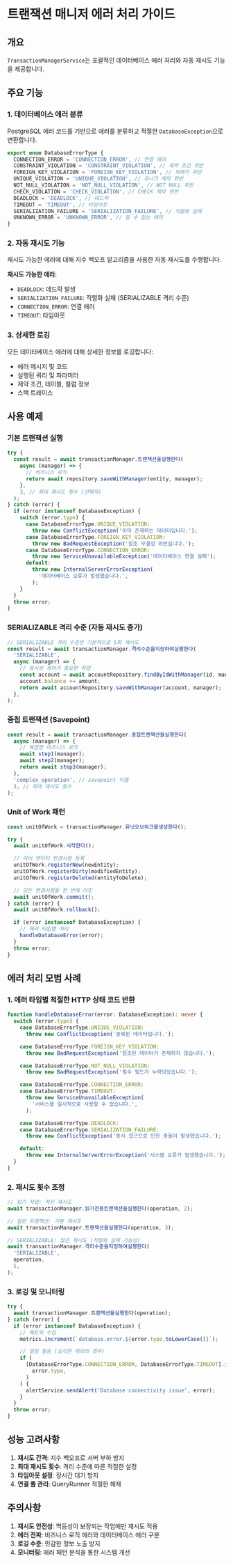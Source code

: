 # 트랜잭션 매니저 에러 처리 가이드

## 개요

`TransactionManagerService`는 포괄적인 데이터베이스 에러 처리와 자동 재시도 기능을 제공합니다.

## 주요 기능

### 1. 데이터베이스 에러 분류

PostgreSQL 에러 코드를 기반으로 에러를 분류하고 적절한 `DatabaseException`으로 변환합니다.

```typescript
export enum DatabaseErrorType {
  CONNECTION_ERROR = 'CONNECTION_ERROR', // 연결 에러
  CONSTRAINT_VIOLATION = 'CONSTRAINT_VIOLATION', // 제약 조건 위반
  FOREIGN_KEY_VIOLATION = 'FOREIGN_KEY_VIOLATION', // 외래키 위반
  UNIQUE_VIOLATION = 'UNIQUE_VIOLATION', // 유니크 제약 위반
  NOT_NULL_VIOLATION = 'NOT_NULL_VIOLATION', // NOT NULL 위반
  CHECK_VIOLATION = 'CHECK_VIOLATION', // CHECK 제약 위반
  DEADLOCK = 'DEADLOCK', // 데드락
  TIMEOUT = 'TIMEOUT', // 타임아웃
  SERIALIZATION_FAILURE = 'SERIALIZATION_FAILURE', // 직렬화 실패
  UNKNOWN_ERROR = 'UNKNOWN_ERROR', // 알 수 없는 에러
}
```

### 2. 자동 재시도 기능

재시도 가능한 에러에 대해 지수 백오프 알고리즘을 사용한 자동 재시도를 수행합니다.

**재시도 가능한 에러:**

- `DEADLOCK`: 데드락 발생
- `SERIALIZATION_FAILURE`: 직렬화 실패 (SERIALIZABLE 격리 수준)
- `CONNECTION_ERROR`: 연결 에러
- `TIMEOUT`: 타임아웃

### 3. 상세한 로깅

모든 데이터베이스 에러에 대해 상세한 정보를 로깅합니다:

- 에러 메시지 및 코드
- 실행된 쿼리 및 파라미터
- 제약 조건, 테이블, 컬럼 정보
- 스택 트레이스

## 사용 예제

### 기본 트랜잭션 실행

```typescript
try {
  const result = await transactionManager.트랜잭션을실행한다(
    async (manager) => {
      // 비즈니스 로직
      return await repository.saveWithManager(entity, manager);
    },
    3, // 최대 재시도 횟수 (선택적)
  );
} catch (error) {
  if (error instanceof DatabaseException) {
    switch (error.type) {
      case DatabaseErrorType.UNIQUE_VIOLATION:
        throw new ConflictException('이미 존재하는 데이터입니다.');
      case DatabaseErrorType.FOREIGN_KEY_VIOLATION:
        throw new BadRequestException('참조 무결성 위반입니다.');
      case DatabaseErrorType.CONNECTION_ERROR:
        throw new ServiceUnavailableException('데이터베이스 연결 실패');
      default:
        throw new InternalServerErrorException(
          '데이터베이스 오류가 발생했습니다.',
        );
    }
  }
  throw error;
}
```

### SERIALIZABLE 격리 수준 (자동 재시도 증가)

```typescript
// SERIALIZABLE 격리 수준은 기본적으로 5회 재시도
const result = await transactionManager.격리수준을지정하여실행한다(
  'SERIALIZABLE',
  async (manager) => {
    // 동시성 제어가 중요한 작업
    const account = await accountRepository.findByIdWithManager(id, manager);
    account.balance += amount;
    return await accountRepository.saveWithManager(account, manager);
  },
);
```

### 중첩 트랜잭션 (Savepoint)

```typescript
const result = await transactionManager.중첩트랜잭션을실행한다(
  async (manager) => {
    // 복잡한 비즈니스 로직
    await step1(manager);
    await step2(manager);
    return await step3(manager);
  },
  'complex_operation', // savepoint 이름
  3, // 최대 재시도 횟수
);
```

### Unit of Work 패턴

```typescript
const unitOfWork = transactionManager.유닛오브워크를생성한다();

try {
  await unitOfWork.시작한다();

  // 여러 엔티티 변경사항 등록
  unitOfWork.registerNew(newEntity);
  unitOfWork.registerDirty(modifiedEntity);
  unitOfWork.registerDeleted(entityToDelete);

  // 모든 변경사항을 한 번에 커밋
  await unitOfWork.commit();
} catch (error) {
  await unitOfWork.rollback();

  if (error instanceof DatabaseException) {
    // 에러 타입별 처리
    handleDatabaseError(error);
  }
  throw error;
}
```

## 에러 처리 모범 사례

### 1. 에러 타입별 적절한 HTTP 상태 코드 반환

```typescript
function handleDatabaseError(error: DatabaseException): never {
  switch (error.type) {
    case DatabaseErrorType.UNIQUE_VIOLATION:
      throw new ConflictException('중복된 데이터입니다.');

    case DatabaseErrorType.FOREIGN_KEY_VIOLATION:
      throw new BadRequestException('참조된 데이터가 존재하지 않습니다.');

    case DatabaseErrorType.NOT_NULL_VIOLATION:
      throw new BadRequestException('필수 필드가 누락되었습니다.');

    case DatabaseErrorType.CONNECTION_ERROR:
    case DatabaseErrorType.TIMEOUT:
      throw new ServiceUnavailableException(
        '서비스를 일시적으로 사용할 수 없습니다.',
      );

    case DatabaseErrorType.DEADLOCK:
    case DatabaseErrorType.SERIALIZATION_FAILURE:
      throw new ConflictException('동시 접근으로 인한 충돌이 발생했습니다.');

    default:
      throw new InternalServerErrorException('시스템 오류가 발생했습니다.');
  }
}
```

### 2. 재시도 횟수 조정

```typescript
// 읽기 작업: 적은 재시도
await transactionManager.읽기전용트랜잭션을실행한다(operation, 2);

// 일반 트랜잭션: 기본 재시도
await transactionManager.트랜잭션을실행한다(operation, 3);

// SERIALIZABLE: 많은 재시도 (직렬화 실패 가능성)
await transactionManager.격리수준을지정하여실행한다(
  'SERIALIZABLE',
  operation,
  5,
);
```

### 3. 로깅 및 모니터링

```typescript
try {
  await transactionManager.트랜잭션을실행한다(operation);
} catch (error) {
  if (error instanceof DatabaseException) {
    // 메트릭 수집
    metrics.increment(`database.error.${error.type.toLowerCase()}`);

    // 알림 발송 (심각한 에러의 경우)
    if (
      [DatabaseErrorType.CONNECTION_ERROR, DatabaseErrorType.TIMEOUT].includes(
        error.type,
      )
    ) {
      alertService.sendAlert('Database connectivity issue', error);
    }
  }
  throw error;
}
```

## 성능 고려사항

1. **재시도 간격**: 지수 백오프로 서버 부하 방지
2. **최대 재시도 횟수**: 격리 수준에 따른 적절한 설정
3. **타임아웃 설정**: 장시간 대기 방지
4. **연결 풀 관리**: QueryRunner 적절한 해제

## 주의사항

1. **재시도 안전성**: 멱등성이 보장되는 작업에만 재시도 적용
2. **에러 전파**: 비즈니스 로직 에러와 데이터베이스 에러 구분
3. **로깅 수준**: 민감한 정보 노출 방지
4. **모니터링**: 에러 패턴 분석을 통한 시스템 개선



